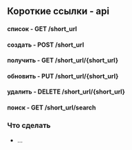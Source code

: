## Короткие ссылки - api

#### список - GET	/short_url
<!-- описать -->


#### создать - POST	/short_url
<!-- описать -->


#### получить - GET	/short_url/{short_url}
<!-- описать -->


#### обновить - PUT	/short_url/{short_url}
<!-- описать -->


#### удалить - DELETE	/short_url/{short_url}
<!-- описать -->


#### поиск - GET	/short_url/search
<!-- описать -->




<!-- -------------------------------------------- -->
### Что сделать
- ...